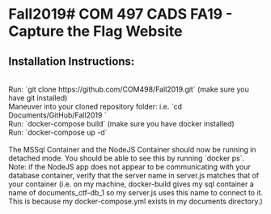 # Fall2019# COM 497 CADS FA19 - Capture the Flag Website

<h2>Installation Instructions:</h2>
<br/>
Run: 
`git clone https://github.com/COM498/Fall2019.git` (make sure you have git installed)
<br/>
Maneuver into your cloned repository folder:
i.e. `cd Documents/GitHub/Fall2019 `
<br/>
Run: `docker-compose build` (make sure you have docker installed)
<br/>
Run: `docker-compose up -d`
<br/>
<br/>
The MSSql Container and the NodeJS Container should now be running in detached mode. You should be able to see this by running `docker ps`.
<br/>
Note: if the NodeJS app does not appear to be communicating with your database container, verify that the server name in server.js matches that of your container (i.e. on my machine, docker-build gives my sql container a name of documents_ctf-db_1 so my server.js uses this name to connect to it. This is because my docker-compose.yml exists in my documents directory.)